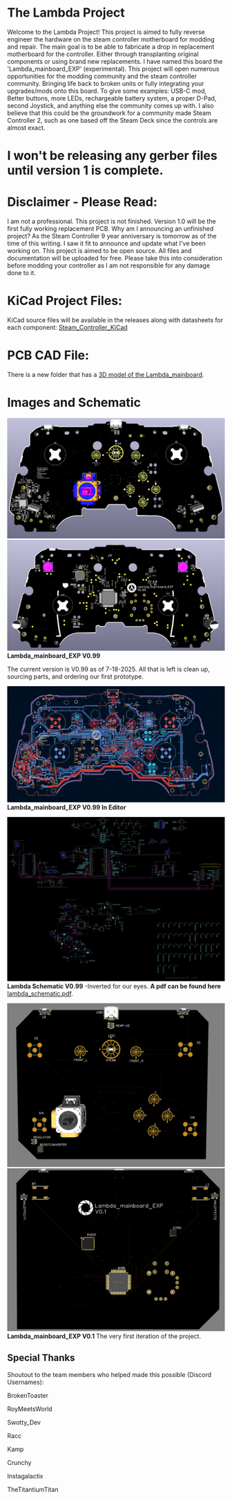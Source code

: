 # The Lambda Project

Welcome to the Lambda Project!
This project is aimed to fully reverse engineer the hardware on the steam controller motherboard for modding and repair. The main goal is to be able to fabricate a drop in replacement motherboard for the controller. Either through transplanting original components or using brand new replacements. I have named this board the 'Lambda_mainboard_EXP' (experimental). This project will open numerous opportunities for the modding community and the steam controller community. Bringing life back to broken units or fully integrating your upgrades/mods onto this board. To give some examples: USB-C mod, Better buttons, more LEDs, rechargeable battery system, a proper D-Pad, second Joystick, and anything else the community comes up with. I also believe that this could be the groundwork for a community made Steam Controller 2, such as one based off the Steam Deck since the controls are almost exact.

# I won't be releasing any gerber files until version 1 is complete.

# Disclaimer - Please Read:

I am not a professional. This project is not finished. Version 1.0 will be the first fully working replacement PCB. Why am I announcing an unfinished project? As the Steam Controller 9 year anniversary is tomorrow as of the time of this writing. I saw it fit to announce and update what I've been working on. This project is aimed to be open source. All files and documentation will be uploaded for free. Please take this into consideration before modding your controller as I am not responsible for any damage done to it.

# KiCad Project Files:

KiCad source files will be available in the releases along with datasheets for each component: [Steam_Controller_KiCad](https://github.com/MichaelZaugg/OpenSteamController-Continued/releases)

# PCB CAD File:

There is a new folder that has a [3D model of the Lambda_mainboard](./PCB_CAD).

# Images and Schematic

![](Images/Steam_ControllerFront.png)
![](Images/Steam_ControllerBack.png)
**Lambda_mainboard_EXP V0.99**

The current version is V0.99 as of 7-18-2025. All that is left is clean up, sourcing parts, and ordering our first prototype.

![](Images/kicad_pcb.png)
**Lambda_mainboard_EXP V0.99 In Editor**

![](attachment/6aab1f713e77da4a4bc93c133fc36ce6.png)
**Lambda Schematic V0.99** -Inverted for our eyes.
**A pdf can be found here** [lambda_schematic.pdf](/Lambda_Project/lambda_schematic_V0.99.pdf).

![](attachment/6b1842ab9c7c6d4cac65b7093ad73d42.png)
![](attachment/febcbdb7a4f980bb32da93c9235776ab.png)
**Lambda_mainboard_EXP V0.1**
The very first iteration of the project.

## Special Thanks

Shoutout to the team members who helped made this possible (Discord Usernames):

BrokenToaster

RoyMeetsWorld

Swotty_Dev

Racc

Kamp

Crunchy

Instagalactix

TheTitantiumTitan

